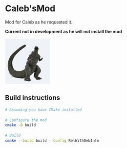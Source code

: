 # Caleb'sMod
Mod for Caleb as he requested it.

**Current not in development as he will not install the mod**

<img src="logo.png" width="150" alt="the mod's logo" />

## Build instructions
```sh
# Assuming you have CMake installed

# Configure the mod
cmake -B build

# Build
cmake --build build --config RelWithDebInfo
```
